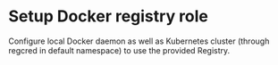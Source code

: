 # Setup Docker registry role

Configure local Docker daemon as well as Kubernetes cluster (through regcred in default namespace) to use the provided Registry.
